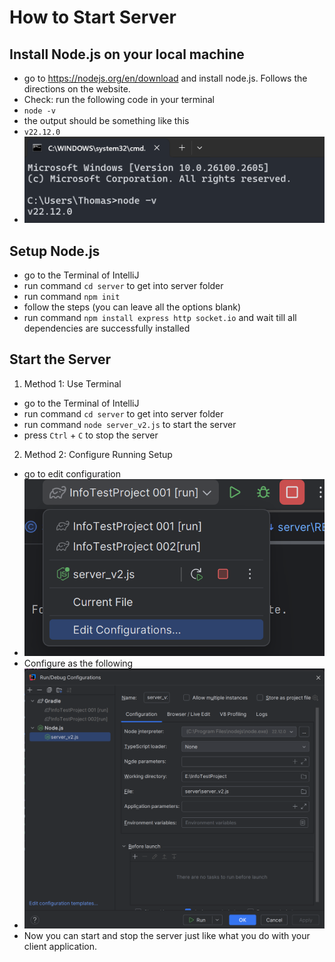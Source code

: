 # How to Start Server

## Install Node.js on your local machine
* go to https://nodejs.org/en/download and install node.js. Follows the directions on the website.
* Check: run the following code in your terminal
* `node -v`
* the output should be something like this
* `v22.12.0`
* ![img.png](img.png)
## Setup Node.js 
* go to the Terminal of IntelliJ
* run command `cd server` to get into server folder
* run command `npm init`
* follow the steps (you can leave all the options blank)
* run command `npm install express http socket.io` and wait till all dependencies are successfully installed

## Start the Server
1. Method 1: Use Terminal
* go to the Terminal of IntelliJ
* run command `cd server` to get into server folder
* run command `node server_v2.js` to start the server
* press `Ctrl` + `C` to stop the server
2. Method 2: Configure Running Setup
* go to edit configuration
* ![img_1.png](img_1.png)
* Configure as the following
* ![img_2.png](img_2.png)
* Now you can start and stop the server just like what you do with your client application.

